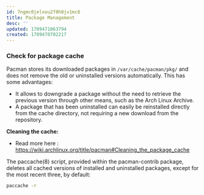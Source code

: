 ```yaml
---
id: 7ngmc0jelxou2f0h0jv1mc6
title: Package Management
desc: ''
updated: 1709471063794
created: 1709470702217
---
```


### Check for package cache

Pacman stores its downloaded packages in `/var/cache/pacman/pkg/` and does not remove the old or uninstalled versions automatically. This has some advantages:

- It allows to downgrade a package without the need to retrieve the previous version through other means, such as the Arch Linux Archive.
- A package that has been uninstalled can easily be reinstalled directly from the cache directory, not requiring a new download from the repository.

**Cleaning the cache:**

- Read more here : https://wiki.archlinux.org/title/pacman#Cleaning_the_package_cache


The paccache(8) script, provided within the pacman-contrib package, deletes all cached versions of installed and uninstalled packages, except for the most recent three, by default: 

```bash
paccache -r
```